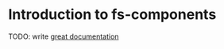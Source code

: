 # Introduction to fs-components

TODO: write [great documentation](http://jacobian.org/writing/what-to-write/)
